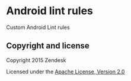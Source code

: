 # Android lint rules

Custom Android Lint rules

## Copyright and license

Copyright 2015 Zendesk

Licensed under the [Apache License, Version 2.0](LICENSE)
